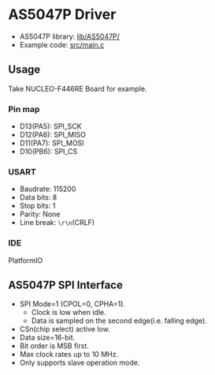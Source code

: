 # AS5047P Driver

- AS5047P library: [lib/AS5047P/](/lib/AS5047P/)
- Example code: [src/main.c](/src/main.c)

## Usage
Take NUCLEO-F446RE Board for example.

### Pin map

- D13(PA5): SPI_SCK
- D12(PA6): SPI_MISO
- D11(PA7): SPI_MOSI
- D10(PB6): SPI_CS

### USART

- Baudrate: 115200
- Data bits: 8
- Stop bits: 1
- Parity: None
- Line break: `\r\n`(CRLF)

### IDE

PlatformIO

## AS5047P SPI Interface
- SPI Mode=1 (CPOL=0, CPHA=1).
    - Clock is low when idle.
    - Data is sampled on the second edge(i.e. falling edge).
- CSn(chip select) active low.
- Data size=16-bit.
- Bit order is MSB first.
- Max clock rates up to 10 MHz.
- Only supports slave operation mode.
